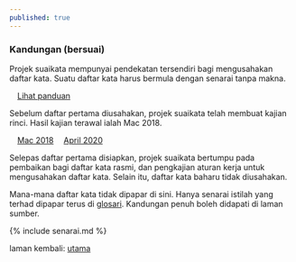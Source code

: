 ```yaml
---
published: true
---
```


### Kandungan (bersuai)

Projek suaikata mempunyai pendekatan tersendiri bagi
mengusahakan daftar kata. Suatu daftar kata harus bermula
dengan senarai tanpa makna.

&emsp;[Lihat panduan](panduan/index.md)

Sebelum daftar pertama diusahakan, projek suaikata telah
membuat kajian rinci. Hasil kajian terawal ialah Mac 2018.

&emsp;[Mac 2018](ura/1803.md)
&emsp;[April 2020](ura/2004.md)

Selepas daftar pertama disiapkan, projek suaikata bertumpu
pada pembaikan bagi daftar kata rasmi, dan pengkajian aturan
kerja untuk mengusahakan daftar kata. Selain itu, daftar
kata baharu tidak diusahakan.

Mana-mana daftar kata tidak dipapar di sini. Hanya senarai
istilah yang terhad dipapar terus di [glosari](glosari.md).
Kandungan penuh boleh didapati di laman sumber.

{% include senarai.md %}

laman kembali: [utama][0]

  [0]: index.md

